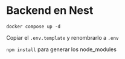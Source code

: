 # Backend en Nest

```
docker compose up -d
```

Copiar el `.env.template` y renombrarlo a `.env`

`npm install` para generar los node_modules
